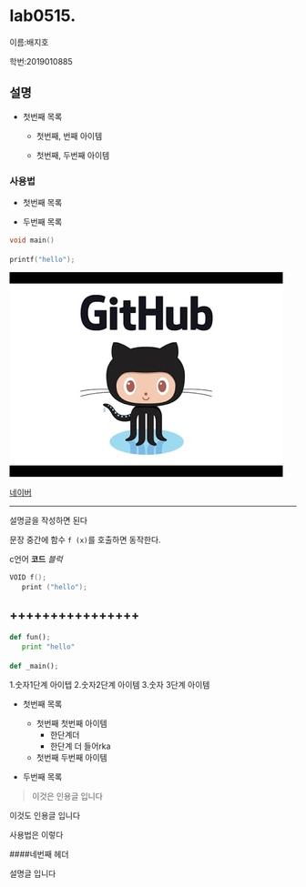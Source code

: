 # lab0515.

이름:배지호

학번:2019010885

## 설명

* 첫번째 목록

   * 첫번째, 번째 아이템
   
   * 첫번째, 두번째 아이템
 
 ### 사용법
 
 * 첫번째 목록
 
 * 두번째 목록
 
 ```c
 void main()
 
 printf("hello");
 
 ```
 
![이미지]( https://github.com/dkdkdkdkd/lab0515./blob/master/1.jpg)

[네이버](http://naver.com)
***************

설명글을 작성하면 된다

문장 중간에 함수 `f (x)`를 호출하면 동작한다.

c언어 **코드** *블럭*

```c
VOID f();
   print ("hello");

```

++++++++++++++++
-------------

```python
def fun();
   print "hello"

def _main();
```
1.숫자1단계 아이텝
2.숫자2단계 아이템
3.숫자 3단계 아이템

* 첫번째 목록

    * 첫번째 첫번째 아이템
       * 한단계더
       * 한단계 더 들어rka
    * 첫번째 두번째 아이템
    
* 두번째 목록

>이것은 인용글 입니다

이것도 인용글 입니다



사용법은 이렇다

####네번째 헤더

설명글 입니다
